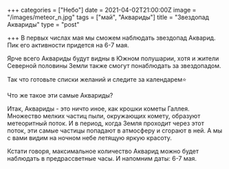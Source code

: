 +++
categories = ["Небо"]
date = 2021-04-02T21:00:00Z
image = "/images/meteor_n.jpg"
tags = ["май", "Аквариды"]
title = "Звездопад Аквариды"
type = "post"

+++
В первых числах мая мы сможем наблюдать звездопад Акварид. Пик его активности придется на 6-7 мая.  
  
Ярче всего Аквариды будут видны в Южном полушарии, хотя и жители Северной половины Земли также смогут понаблюдать за звездопадом.  
  
Так что готовьте списки желаний и следите за календарем⭐️

Что же такое эти самые Аквариды?

Итак, Аквариды - это ничто иное, как крошки кометы Галлея. Множество мелких частиц пыли, окружающих комету, образуют метеоритный поток. И в период, когда Земля проходит через этот поток, эти самые частицы попадают в атмосферу и сгорают в ней. А мы с вами видим на ночном небе летящую яркую красоту.

Кстати говоря, максимальное количество Акварид можно будет наблюдать в предрассветные часы. И напомним даты: 6-7 мая.